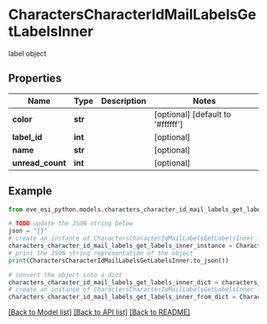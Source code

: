 # CharactersCharacterIdMailLabelsGetLabelsInner

label object

## Properties

Name | Type | Description | Notes
------------ | ------------- | ------------- | -------------
**color** | **str** |  | [optional] [default to '#ffffff']
**label_id** | **int** |  | [optional] 
**name** | **str** |  | [optional] 
**unread_count** | **int** |  | [optional] 

## Example

```python
from eve_esi_python.models.characters_character_id_mail_labels_get_labels_inner import CharactersCharacterIdMailLabelsGetLabelsInner

# TODO update the JSON string below
json = "{}"
# create an instance of CharactersCharacterIdMailLabelsGetLabelsInner from a JSON string
characters_character_id_mail_labels_get_labels_inner_instance = CharactersCharacterIdMailLabelsGetLabelsInner.from_json(json)
# print the JSON string representation of the object
print(CharactersCharacterIdMailLabelsGetLabelsInner.to_json())

# convert the object into a dict
characters_character_id_mail_labels_get_labels_inner_dict = characters_character_id_mail_labels_get_labels_inner_instance.to_dict()
# create an instance of CharactersCharacterIdMailLabelsGetLabelsInner from a dict
characters_character_id_mail_labels_get_labels_inner_from_dict = CharactersCharacterIdMailLabelsGetLabelsInner.from_dict(characters_character_id_mail_labels_get_labels_inner_dict)
```
[[Back to Model list]](../README.md#documentation-for-models) [[Back to API list]](../README.md#documentation-for-api-endpoints) [[Back to README]](../README.md)



